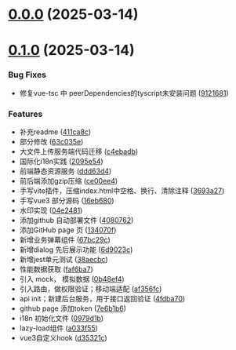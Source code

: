 # [0.0.0](https://github.com/xiguan-wuge/vite-project/compare/v0.1.0...v0.0.0) (2025-03-14)



# [0.1.0](https://github.com/xiguan-wuge/vite-project/compare/c4ebadb18cb5650f56f171e3d55c47bf390f2bb5...v0.1.0) (2025-03-14)


### Bug Fixes

* 修复vue-tsc 中 peerDependencies的tyscript未安装问题 ([9121681](https://github.com/xiguan-wuge/vite-project/commit/91216816c4ed3f128b7e373d58af2e45625a6d1e))


### Features

* 补充readme ([411ca8c](https://github.com/xiguan-wuge/vite-project/commit/411ca8caa729358f87e360b291c0ecb636b4fd54))
* 部分修改 ([63c035e](https://github.com/xiguan-wuge/vite-project/commit/63c035ed14e967b5fa5d96452fe319db642b416b))
* 大文件上传服务端代码迁移 ([c4ebadb](https://github.com/xiguan-wuge/vite-project/commit/c4ebadb18cb5650f56f171e3d55c47bf390f2bb5))
* 国际化i18n实践 ([2095e54](https://github.com/xiguan-wuge/vite-project/commit/2095e543eec775c997397103484b72bc0da25048))
* 前端静态资源服务 ([ddd63d4](https://github.com/xiguan-wuge/vite-project/commit/ddd63d42b97d68a6909fe5dfc24a39d62c0090b0))
* 前后端添加gzip压缩 ([ce00ee4](https://github.com/xiguan-wuge/vite-project/commit/ce00ee42f78aac8a6b15d234b6c05e429e806b15))
* 手写vite插件，压缩index.html中空格、换行、清除注释 ([3693a27](https://github.com/xiguan-wuge/vite-project/commit/3693a27cb54f5b6e8a6ba261c87cda73afd2ebf3))
* 手写vue3 部分源码 ([16eb680](https://github.com/xiguan-wuge/vite-project/commit/16eb680d411d14b3bac6ddfa50cd00cf9ed5b12d))
* 水印实现 ([04e2481](https://github.com/xiguan-wuge/vite-project/commit/04e24815ba9505bcacd6a7c8010b94a94b6924bc))
* 添加github 自动部署文件 ([4080762](https://github.com/xiguan-wuge/vite-project/commit/4080762c4242750f58fee4a0cb1f2a5fc61b9db0))
* 添加GitHub page 页 ([134070f](https://github.com/xiguan-wuge/vite-project/commit/134070f61edf19ce0ea7ecbd848008e904fa384b))
* 新增业务弹幕组件 ([67bc29c](https://github.com/xiguan-wuge/vite-project/commit/67bc29c1e27408ad6ced71d9d2f09746914a4827))
* 新增dialog 先后展示功能 ([6d9023c](https://github.com/xiguan-wuge/vite-project/commit/6d9023cec034574a5986cc04b4f0da59acf4b850))
* 新增jest单元测试 ([38aecbc](https://github.com/xiguan-wuge/vite-project/commit/38aecbc1f4d4155ca366d649b01e81fb54796507))
* 性能数据获取 ([faf6ba7](https://github.com/xiguan-wuge/vite-project/commit/faf6ba7c1585d89b8f36e7760ce1e9a1edfa774f))
* 引入 mock， 模拟数据 ([0b48ef4](https://github.com/xiguan-wuge/vite-project/commit/0b48ef4dc284193c32da0f29cbc9f20d4a3b2107))
* 引入路由，做权限验证；移动端适配 ([af356fc](https://github.com/xiguan-wuge/vite-project/commit/af356fc91fb04ab466353413df2299e934e90391))
* api init；新建后台服务，用于接口返回验证 ([4fdba70](https://github.com/xiguan-wuge/vite-project/commit/4fdba70dd3b7c6e9c554494fd90f61bdb813618b))
* github page 添加token ([7e6b1b6](https://github.com/xiguan-wuge/vite-project/commit/7e6b1b623a862397eae2e924a50a721c635fa66a))
* i18n 初始化文件 ([0979d1b](https://github.com/xiguan-wuge/vite-project/commit/0979d1b244facf86c5f54e2ab8488e6f9e74c6b2))
* lazy-load组件 ([a033f55](https://github.com/xiguan-wuge/vite-project/commit/a033f55a70aeeb34bdaf26479edfa04b7c678ccd))
* vue3自定义hook ([d35321c](https://github.com/xiguan-wuge/vite-project/commit/d35321c7bb9ad3e2ff5f168f6bf067255e944b86))



